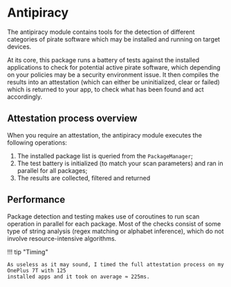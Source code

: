 # Antipiracy
The antipiracy module contains tools for the detection of different categories of pirate software which may be installed and running on target devices. 

At its core, this package runs a battery of tests against the installed applications to check for potential active pirate software, 
which depending on your policies may be a security environment issue. 
It then compiles the results into an attestation (which can either be uninitialized, clear or failed)
which is returned to your app, to check what has been found and act accordingly.

## Attestation process overview
When you require an attestation, the antipiracy module executes the following operations:

1. The installed package list is queried from the `PackageManager`;
2. The test battery is initialized (to match your scan parameters) and ran in parallel for all packages;
3. The results are collected, filtered and returned

## Performance
Package detection and testing makes use of coroutines to run scan operation in parallel for each package. 
Most of the checks consist of some type of string analysis (regex matching or alphabet inference), 
which do not involve resource-intensive algorithms.

!!! tip "Timing"
	
	As useless as it may sound, I timed the full attestation process on my OnePlus 7T with 125 
	installed apps and it took on average ≈ 225ms.

